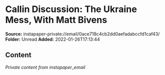 # Callin Discussion: The Ukraine Mess, With Matt Bivens

**Source:** instapaper-private://email/0ace718c4cb2dd0aefadabccfd1caf43/
**Folder:** Unread
**Added:** 2022-01-26T17:13:44




## Content
*Private content from instapaper_email*
